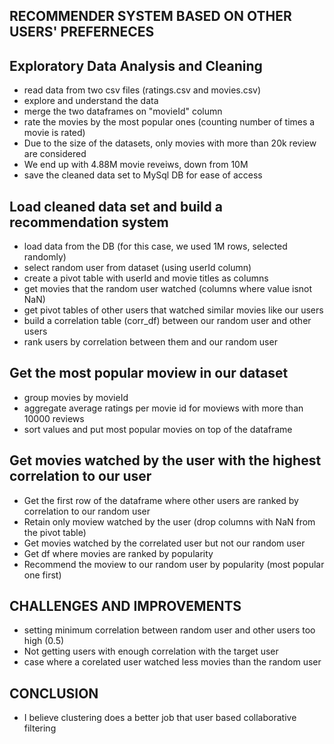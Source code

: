 ## RECOMMENDER SYSTEM BASED ON OTHER USERS' PREFERNECES

## Exploratory Data Analysis and Cleaning
- read data from two csv files (ratings.csv and movies.csv)
- explore and understand the data
- merge the two dataframes on "movieId" column
- rate the movies by the most popular ones (counting number of times a movie is rated)
- Due to the size of the datasets, only movies with more than 20k review are considered
- We end up with 4.88M movie reveiws, down from 10M
- save the cleaned data set to MySql DB for ease of access

## Load cleaned data set and build a recommendation system
- load data from the DB (for this case, we used 1M rows, selected randomly)
- select random user from dataset (using userId column)
- create a pivot table with userId and movie titles as columns
- get movies that the random user watched (columns where value isnot NaN)
- get pivot tables of other users that watched similar movies like our users
- build a correlation table (corr_df) between our random user and other users
- rank users by correlation between them and our random user

## Get the most popular moview in our dataset
- group movies by movieId
- aggregate average ratings per movie id for moviews with more than 10000 reviews
- sort values and put most popular movies on top of the dataframe

## Get movies watched by the user with the highest correlation to our user
- Get the first row of the dataframe where other users are ranked by correlation to our random user
- Retain only moview watched by the user (drop columns with NaN from the pivot table)
- Get movies watched by the correlated user but not our random user
- Get df where movies are ranked by popularity
- Recommend the moview to our random user by popularity (most popular one first)


## CHALLENGES AND IMPROVEMENTS
- setting minimum correlation between random user and other users too high (0.5)
- Not getting users with enough correlation with the target user
- case where a corelated user watched less movies than the random user

## CONCLUSION
- I believe clustering does a better job that user based collaborative filtering
